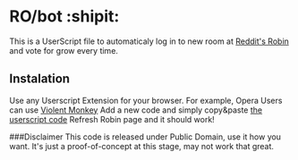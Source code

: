 # RO/bot :shipit:
This is a UserScript file to automaticaly log in to new room at [Reddit's Robin](https://www.reddit.com/robin/) and vote for grow every time.

## Instalation
Use any Userscript Extension for your browser.
For example, Opera Users can use [Violent Monkey](https://addons.opera.com/cs/extensions/details/violent-monkey/)
Add a new code and simply copy&paste [the userscript code](https://raw.githubusercontent.com/Cerx-pw/ro-bot/master/RObot.js)
Refresh Robin page and it should work!

###Disclaimer
This code is released under Public Domain, use it how you want.
It's just a proof-of-concept at this stage, may not work that great.
